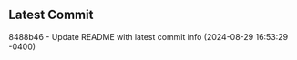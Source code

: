 
## Latest Commit
8488b46 - Update README with latest commit info (2024-08-29 16:53:29 -0400) <Yunxi-Zhou>

